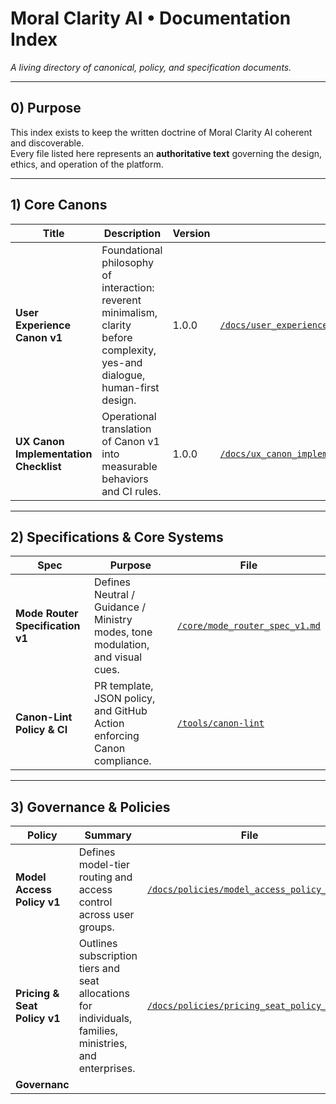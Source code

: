 # Moral Clarity AI • Documentation Index
*A living directory of canonical, policy, and specification documents.*

---

## 0) Purpose
This index exists to keep the written doctrine of Moral Clarity AI coherent and discoverable.  
Every file listed here represents an **authoritative text** governing the design, ethics, and operation of the platform.

---

## 1) Core Canons
| Title | Description | Version | File |
|--------|--------------|---------|------|
| **User Experience Canon v1** | Foundational philosophy of interaction: reverent minimalism, clarity before complexity, yes-and dialogue, human-first design. | 1.0.0 | [`/docs/user_experience_canon_v1.md`](user_experience_canon_v1.md) |
| **UX Canon Implementation Checklist** | Operational translation of Canon v1 into measurable behaviors and CI rules. | 1.0.0 | [`/docs/ux_canon_implementation_checklist_v1.md`](ux_canon_implementation_checklist_v1.md) |

---

## 2) Specifications & Core Systems
| Spec | Purpose | File |
|------|----------|------|
| **Mode Router Specification v1** | Defines Neutral / Guidance / Ministry modes, tone modulation, and visual cues. | [`/core/mode_router_spec_v1.md`](../core/mode_router_spec_v1.md) |
| **Canon-Lint Policy & CI** | PR template, JSON policy, and GitHub Action enforcing Canon compliance. | [`/tools/canon-lint`](../tools/canon-lint) |

---

## 3) Governance & Policies
| Policy | Summary | File |
|---------|----------|------|
| **Model Access Policy v1** | Defines model-tier routing and access control across user groups. | [`/docs/policies/model_access_policy_v1.md`](policies/model_access_policy_v1.md) |
| **Pricing & Seat Policy v1** | Outlines subscription tiers and seat allocations for individuals, families, ministries, and enterprises. | [`/docs/policies/pricing_seat_policy_v1.md`](policies/pricing_seat_policy_v1.md) |
| **Governanc**
